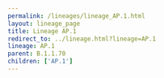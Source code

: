 ```yaml
---
permalink: /lineages/lineage_AP.1.html
layout: lineage_page
title: Lineage AP.1
redirect_to: ../lineage.html?lineage=AP.1
lineage: AP.1
parent: B.1.1.70
children: ['AP.1']
---
```


